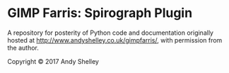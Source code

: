 # GIMP Farris: Spirograph Plugin
A repository for posterity of Python code and documentation originally hosted at http://www.andyshelley.co.uk/gimpfarris/, with permission from the author.

Copyright © 2017 Andy Shelley
